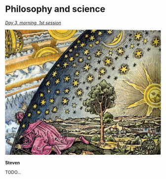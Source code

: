 Philosophy and science
================================================================================

*[Day 3, morning, 1st session](https://www.youtube.com/watch?v=o3_yJTF5FM4&index=8&list=PLrxfgDEc2NxYQuZ5T6CSdS8uafdh0kmDL)*

![The [Flammarion engraving](https://en.wikipedia.org/wiki/Flammarion_engraving).](img/flammarion_engraving.jpg)

**Steven**

TODO...

